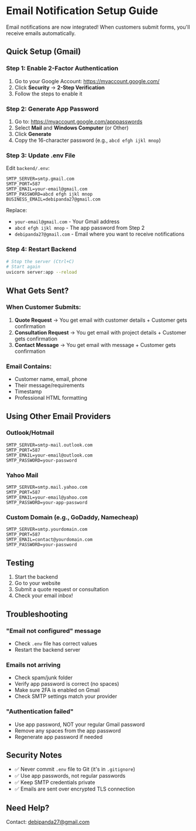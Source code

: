 # Email Notification Setup Guide

Email notifications are now integrated! When customers submit forms, you'll receive emails automatically.

## Quick Setup (Gmail)

### Step 1: Enable 2-Factor Authentication
1. Go to your Google Account: https://myaccount.google.com/
2. Click **Security** → **2-Step Verification**
3. Follow the steps to enable it

### Step 2: Generate App Password
1. Go to: https://myaccount.google.com/apppasswords
2. Select **Mail** and **Windows Computer** (or Other)
3. Click **Generate**
4. Copy the 16-character password (e.g., `abcd efgh ijkl mnop`)

### Step 3: Update .env File
Edit `backend/.env`:

```env
SMTP_SERVER=smtp.gmail.com
SMTP_PORT=587
SMTP_EMAIL=your-email@gmail.com
SMTP_PASSWORD=abcd efgh ijkl mnop
BUSINESS_EMAIL=debipanda27@gmail.com
```

Replace:
- `your-email@gmail.com` - Your Gmail address
- `abcd efgh ijkl mnop` - The app password from Step 2
- `debipanda27@gmail.com` - Email where you want to receive notifications

### Step 4: Restart Backend
```bash
# Stop the server (Ctrl+C)
# Start again
uvicorn server:app --reload
```

## What Gets Sent?

### When Customer Submits:
1. **Quote Request** → You get email with customer details + Customer gets confirmation
2. **Consultation Request** → You get email with project details + Customer gets confirmation
3. **Contact Message** → You get email with message + Customer gets confirmation

### Email Contains:
- Customer name, email, phone
- Their message/requirements
- Timestamp
- Professional HTML formatting

## Using Other Email Providers

### Outlook/Hotmail
```env
SMTP_SERVER=smtp-mail.outlook.com
SMTP_PORT=587
SMTP_EMAIL=your-email@outlook.com
SMTP_PASSWORD=your-password
```

### Yahoo Mail
```env
SMTP_SERVER=smtp.mail.yahoo.com
SMTP_PORT=587
SMTP_EMAIL=your-email@yahoo.com
SMTP_PASSWORD=your-app-password
```

### Custom Domain (e.g., GoDaddy, Namecheap)
```env
SMTP_SERVER=smtp.yourdomain.com
SMTP_PORT=587
SMTP_EMAIL=contact@yourdomain.com
SMTP_PASSWORD=your-password
```

## Testing

1. Start the backend
2. Go to your website
3. Submit a quote request or consultation
4. Check your email inbox!

## Troubleshooting

### "Email not configured" message
- Check `.env` file has correct values
- Restart the backend server

### Emails not arriving
- Check spam/junk folder
- Verify app password is correct (no spaces)
- Make sure 2FA is enabled on Gmail
- Check SMTP settings match your provider

### "Authentication failed"
- Use app password, NOT your regular Gmail password
- Remove any spaces from the app password
- Regenerate app password if needed

## Security Notes

- ✅ Never commit `.env` file to Git (it's in `.gitignore`)
- ✅ Use app passwords, not regular passwords
- ✅ Keep SMTP credentials private
- ✅ Emails are sent over encrypted TLS connection

## Need Help?

Contact: debipanda27@gmail.com
